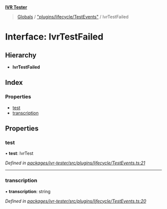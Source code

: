 **[IVR Tester](../README.md)**

> [Globals](../README.md) / ["plugins/lifecycle/TestEvents"](../modules/_plugins_lifecycle_testevents_.md) / IvrTestFailed

# Interface: IvrTestFailed

## Hierarchy

* **IvrTestFailed**

## Index

### Properties

* [test](_plugins_lifecycle_testevents_.ivrtestfailed.md#test)
* [transcription](_plugins_lifecycle_testevents_.ivrtestfailed.md#transcription)

## Properties

### test

•  **test**: IvrTest

*Defined in [packages/ivr-tester/src/plugins/lifecycle/TestEvents.ts:21](https://github.com/SketchingDev/ivr-tester/blob/7751f4b/packages/ivr-tester/src/plugins/lifecycle/TestEvents.ts#L21)*

___

### transcription

•  **transcription**: string

*Defined in [packages/ivr-tester/src/plugins/lifecycle/TestEvents.ts:20](https://github.com/SketchingDev/ivr-tester/blob/7751f4b/packages/ivr-tester/src/plugins/lifecycle/TestEvents.ts#L20)*
